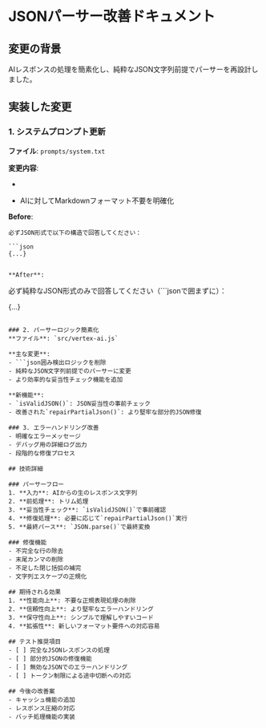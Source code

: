 # JSONパーサー改善ドキュメント

## 変更の背景
AIレスポンスの処理を簡素化し、純粋なJSON文字列前提でパーサーを再設計しました。

## 実装した変更

### 1. システムプロンプト更新
**ファイル**: `prompts/system.txt`

**変更内容**:
- ```json囲みを削除し、純粋なJSON形式での出力を指示
- AIに対してMarkdownフォーマット不要を明確化

**Before**:
```
必ずJSON形式で以下の構造で回答してください：

```json
{...}
```
```

**After**:
```
必ず純粋なJSON形式のみで回答してください（```jsonで囲まずに）：

{...}
```

### 2. パーサーロジック簡素化
**ファイル**: `src/vertex-ai.js`

**主な変更**:
- ```json囲み検出ロジックを削除
- 純粋なJSON文字列前提でのパーサーに変更
- より効率的な妥当性チェック機能を追加

**新機能**:
- `isValidJSON()`: JSON妥当性の事前チェック
- 改善された`repairPartialJson()`: より堅牢な部分的JSON修復

### 3. エラーハンドリング改善
- 明確なエラーメッセージ
- デバッグ用の詳細ログ出力
- 段階的な修復プロセス

## 技術詳細

### パーサーフロー
1. **入力**: AIからの生のレスポンス文字列
2. **前処理**: トリム処理
3. **妥当性チェック**: `isValidJSON()`で事前確認
4. **修復処理**: 必要に応じて`repairPartialJson()`実行
5. **最終パース**: `JSON.parse()`で最終変換

### 修復機能
- 不完全な行の除去
- 末尾カンマの削除
- 不足した閉じ括弧の補完
- 文字列エスケープの正規化

## 期待される効果
1. **性能向上**: 不要な正規表現処理の削除
2. **信頼性向上**: より堅牢なエラーハンドリング
3. **保守性向上**: シンプルで理解しやすいコード
4. **拡張性**: 新しいフォーマット要件への対応容易

## テスト推奨項目
- [ ] 完全なJSONレスポンスの処理
- [ ] 部分的JSONの修復機能
- [ ] 無効なJSONでのエラーハンドリング
- [ ] トークン制限による途中切断への対応

## 今後の改善案
- キャッシュ機能の追加
- レスポンス圧縮の対応
- バッチ処理機能の実装